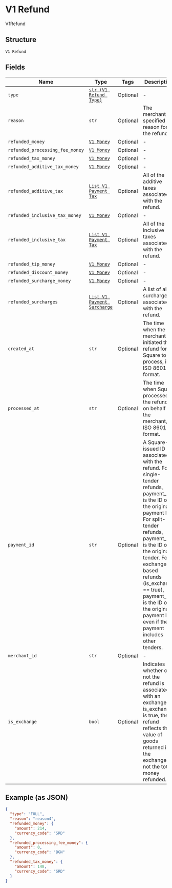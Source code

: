 
# V1 Refund

V1Refund

## Structure

`V1 Refund`

## Fields

| Name | Type | Tags | Description |
|  --- | --- | --- | --- |
| `type` | [`str (V1 Refund Type)`](../../doc/models/v1-refund-type.md) | Optional | - |
| `reason` | `str` | Optional | The merchant-specified reason for the refund. |
| `refunded_money` | [`V1 Money`](../../doc/models/v1-money.md) | Optional | - |
| `refunded_processing_fee_money` | [`V1 Money`](../../doc/models/v1-money.md) | Optional | - |
| `refunded_tax_money` | [`V1 Money`](../../doc/models/v1-money.md) | Optional | - |
| `refunded_additive_tax_money` | [`V1 Money`](../../doc/models/v1-money.md) | Optional | - |
| `refunded_additive_tax` | [`List V1 Payment Tax`](../../doc/models/v1-payment-tax.md) | Optional | All of the additive taxes associated with the refund. |
| `refunded_inclusive_tax_money` | [`V1 Money`](../../doc/models/v1-money.md) | Optional | - |
| `refunded_inclusive_tax` | [`List V1 Payment Tax`](../../doc/models/v1-payment-tax.md) | Optional | All of the inclusive taxes associated with the refund. |
| `refunded_tip_money` | [`V1 Money`](../../doc/models/v1-money.md) | Optional | - |
| `refunded_discount_money` | [`V1 Money`](../../doc/models/v1-money.md) | Optional | - |
| `refunded_surcharge_money` | [`V1 Money`](../../doc/models/v1-money.md) | Optional | - |
| `refunded_surcharges` | [`List V1 Payment Surcharge`](../../doc/models/v1-payment-surcharge.md) | Optional | A list of all surcharges associated with the refund. |
| `created_at` | `str` | Optional | The time when the merchant initiated the refund for Square to process, in ISO 8601 format. |
| `processed_at` | `str` | Optional | The time when Square processed the refund on behalf of the merchant, in ISO 8601 format. |
| `payment_id` | `str` | Optional | A Square-issued ID associated with the refund. For single-tender refunds, payment_id is the ID of the original payment ID. For split-tender refunds, payment_id is the ID of the original tender. For exchange-based refunds (is_exchange == true), payment_id is the ID of the original payment ID even if the payment includes other tenders. |
| `merchant_id` | `str` | Optional | - |
| `is_exchange` | `bool` | Optional | Indicates whether or not the refund is associated with an exchange. If is_exchange is true, the refund reflects the value of goods returned in the exchange not the total money refunded. |

## Example (as JSON)

```json
{
  "type": "FULL",
  "reason": "reason4",
  "refunded_money": {
    "amount": 214,
    "currency_code": "SRD"
  },
  "refunded_processing_fee_money": {
    "amount": 0,
    "currency_code": "BGN"
  },
  "refunded_tax_money": {
    "amount": 148,
    "currency_code": "SRD"
  }
}
```

